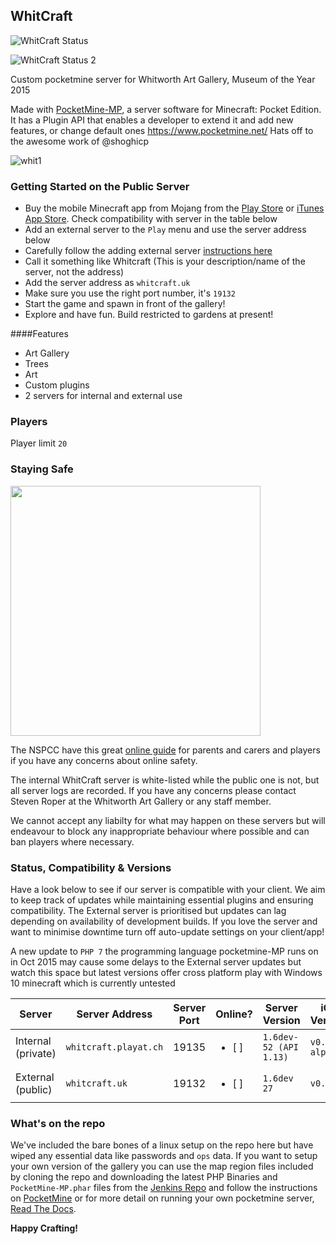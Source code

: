 ## WhitCraft
![WhitCraft Status](https://img.shields.io/badge/whitcraftprivate%20status-down%20for%20v.0.13.1-brightgreen.svg)

![WhitCraft Status 2](https://img.shields.io/badge/whitcraftpublic-down%20for%20v0.15.0-brightgreen.svg)

Custom pocketmine server for Whitworth Art Gallery, Museum of the Year 2015

Made with [PocketMine-MP](https://github.com/PocketMine/PocketMine-MP), a server software for Minecraft: Pocket Edition. It has a Plugin API that enables a developer to extend it and add new features, or change default ones
https://www.pocketmine.net/ Hats off to the awesome work of @shoghicp

![whit1](https://cloud.githubusercontent.com/assets/128456/9811986/43a7816e-5872-11e5-86ca-acfaa4c2cbcb.png)

### Getting Started on the Public Server

 * Buy the mobile Minecraft app from Mojang from the [Play Store](https://play.google.com/store/apps/details?id=com.mojang.minecraftpe&hl=en) or [iTunes App Store](https://itunes.apple.com/us/app/minecraft-pocket-edition/id479516143?mt=8). Check compatibility with server in the table below
 * Add an external server to the `Play` menu and use the server address below
 * Carefully follow the adding external server [instructions here](https://github.com/cheapjack/whitcraft/blob/master/CPD/FAQ.md#logging-onto-an-external-server)
 * Call it something like Whitcraft (This is your description/name of the server, not the address)
 * Add the server address as `whitcraft.uk`
 * Make sure you use the right port number, it's `19132`
 * Start the game and spawn in front of the gallery!
 * Explore and have fun. Build restricted to gardens at present!

####Features

 * Art Gallery
 * Trees
 * Art
 * Custom plugins
 * 2 servers for internal and external use

### Players
Player limit `20`

### Staying Safe

<img src="https://www.nspcc.org.uk/globalassets/blocks/about-us/our-partners/o2/o2-partnership/minecraft-cta-v4.png" width="400">

The NSPCC have this great [online guide](https://www.nspcc.org.uk/preventing-abuse/keeping-children-safe/online-safety/minecraft-a-parents-guide) for parents and carers and players if you have any concerns about online safety.

The internal WhitCraft server is white-listed while the public one is not, but all server logs are recorded. If you have any concerns please contact Steven Roper at the Whitworth Art Gallery or any staff member.

We cannot accept any liabilty for what may happen on these servers but will endeavour to block any inappropriate behaviour where possible and can ban players where necessary.

### Status, Compatibility & Versions

Have a look below to see if our server is compatible with your client. We aim to keep track of updates while maintaining essential plugins and ensuring compatibility. The External server is prioritised but updates can lag depending on availability of development builds. If you love the server and want to minimise downtime turn off auto-update settings on your client/app!

A new update to `PHP 7` the programming language pocketmine-MP runs on in Oct 2015 may cause some delays to the External server updates but watch this space but latest versions offer cross platform play with Windows 10 minecraft which is currently untested


Server | Server Address | Server Port | Online? | Server Version | iOS Version | Android Version
------------ | ------------- |------------ | ------------- | ------------ | ------------ | ------------  
Internal (private) | `whitcraft.playat.ch` | 19135 | <ul><li>[ ] </li> | `1.6dev-52 (API 1.13)` | `v0.13.1 alpha` | `v0.13.1 alpha`
External (public) | `whitcraft.uk` | 19132 | <ul><li>[ ] </li> | `1.6dev 27` | `v0.15.0` | `v0.15.0`
 
### What's on the repo

We've included the bare bones of a linux setup on the repo here but have wiped any essential data like passwords and `ops` data. If you want to setup your own version of the gallery you can use the map region files included by cloning the repo and downloading the latest PHP Binaries and `PocketMine-MP.phar` files from the [Jenkins Repo](http://jenkins.pocketmine.net/) and follow the instructions on [PocketMine](http://www.pocketmine.net/) or for more detail on running your own pocketmine server, [Read The Docs](https://pocketmine-mp.readthedocs.org/en/latest/).

**Happy Crafting!**
